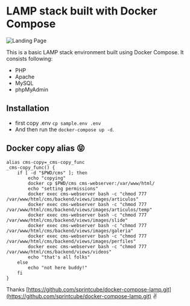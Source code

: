 # LAMP stack built with Docker Compose

![Landing Page](https://preview.ibb.co/gOTa0y/LAMP_STACK.png)

This is a basic LAMP stack environment built using Docker Compose. It consists following:

* PHP
* Apache
* MySQL
* phpMyAdmin

## Installation
- first copy .env `cp sample.env .env`
- And then run the `docker-compose up -d`.

## Docker copy alias 😝
```
alias cms-copy=_cms-copy_func
_cms-copy_func() {
    if [ -d "$PWD/cms" ]; then
        echo "copying"
        docker cp $PWD/cms cms-webserver:/var/www/html/
        echo "setting permissions"
        docker exec cms-webserver bash -c "chmod 777 /var/www/html/cms/backend/views/images/articulos"
        docker exec cms-webserver bash -c "chmod 777 /var/www/html/cms/backend/views/images/articulos/temp"
        docker exec cms-webserver bash -c "chmod 777 /var/www/html/cms/backend/views/images/slide"
        docker exec cms-webserver bash -c "chmod 777 /var/www/html/cms/backend/views/images/galeria"
        docker exec cms-webserver bash -c "chmod 777 /var/www/html/cms/backend/views/images/perfiles"
        docker exec cms-webserver bash -c "chmod 777 /var/www/html/cms/backend/views/videos"
        echo "that's all folks"
    else
        echo "not here buddy!"
    fi
}
```

Thanks [https://github.com/sprintcube/docker-compose-lamp.git](https://github.com/sprintcube/docker-compose-lamp.git) ✌
